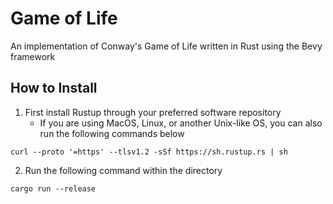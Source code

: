 # Game of Life
An implementation of Conway's Game of Life written in Rust using the Bevy framework
## How to Install
1. First install Rustup through your preferred software repository 
   - If you are using MacOS, Linux, or another Unix-like OS, you can also run the following commands below
 ```
 curl --proto '=https' --tlsv1.2 -sSf https://sh.rustup.rs | sh
 ```
 
2. Run the following command within the directory
  ```
  cargo run --release
  ```
